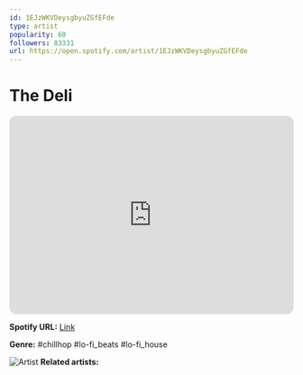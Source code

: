 ```yaml
---
id: 1EJzWKVDeysgbyuZGfEFde
type: artist
popularity: 60
followers: 83331
url: https://open.spotify.com/artist/1EJzWKVDeysgbyuZGfEFde
---
```

# The Deli

<iframe style="border-radius:12px" src="https://open.spotify.com/embed/artist/1EJzWKVDeysgbyuZGfEFde" width="100%" height="352" frameBorder="0" allowfullscreen="" allow="autoplay; clipboard-write; encrypted-media; fullscreen; picture-in-picture" loading="lazy"></iframe>

**Spotify URL:** [Link](https://open.spotify.com/artist/1EJzWKVDeysgbyuZGfEFde)

**Genre:**  #chillhop #lo-fi_beats #lo-fi_house

![Artist](https://i.scdn.co/image/ab6761610000e5ebc2db06f6d383199b531820a1)
**Related artists:**

